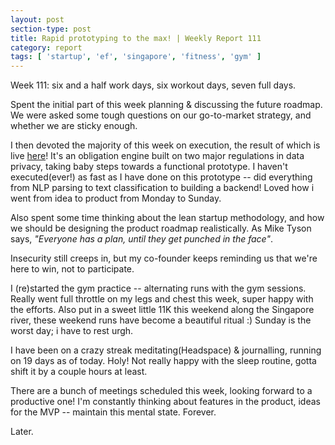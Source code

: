 ```yaml
---
layout: post
section-type: post
title: Rapid prototyping to the max! | Weekly Report 111
category: report
tags: [ 'startup', 'ef', 'singapore', 'fitness', 'gym' ]
---
```


Week 111: six and a half work days, six workout days, seven full days.  

Spent the initial part of this week planning & discussing the future roadmap. We were asked some tough questions on our go-to-market strategy, and whether we are sticky enough. 

I then devoted the majority of this week on execution, the result of which is live [here](http://demo.radicali.io)! It's an obligation engine built on two major regulations in data privacy, taking baby steps towards a functional prototype. I haven't executed(ever!) as fast as I have done on this prototype -- did everything from NLP parsing to text classification to building a backend! Loved how i went from idea to product from Monday to Sunday.

Also spent some time thinking about the lean startup methodology, and how we should be designing the product roadmap realistically. As Mike Tyson says, *"Everyone has a plan, until they get punched in the face"*. 

Insecurity still creeps in, but my co-founder keeps reminding us that we're here to win, not to participate.

I (re)started the gym practice -- alternating runs with the gym sessions. Really went full throttle on my legs and chest this week, super happy with the efforts. Also put in a sweet little 11K this weekend along the Singapore river, these weekend runs have become a beautiful ritual :) Sunday is the worst day; i have to rest urgh.

I have been on a crazy streak meditating(Headspace) & journalling, running on 19 days as of today. Holy! Not really happy with the sleep routine, gotta shift it by a couple hours at least.

There are a bunch of meetings scheduled this week, looking forward to a productive one! I'm constantly thinking about features in the product, ideas for the MVP -- maintain this mental state. Forever.

Later.